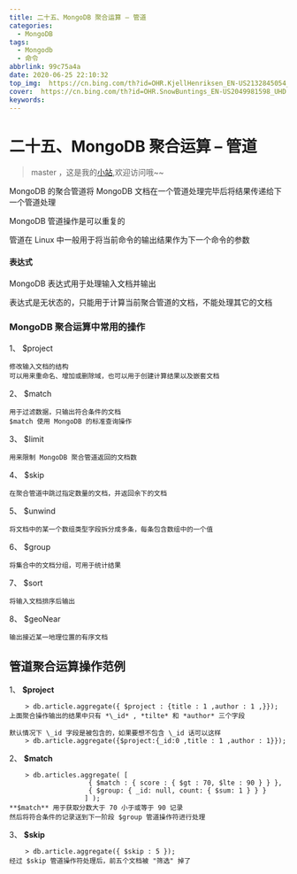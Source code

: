 ```yaml
---
title: 二十五、MongoDB 聚合运算 – 管道
categories:
  - MongoDB
tags:
  - Mongodb
  - 命令
abbrlink: 99c75a4a
date: 2020-06-25 22:10:32
top_img:  https://cn.bing.com/th?id=OHR.KjellHenriksen_EN-US2132845054_UHD.jpg
cover:  https://cn.bing.com/th?id=OHR.SnowBuntings_EN-US2049981598_UHD.jpg
keywords:  
---
```

# 二十五、MongoDB 聚合运算 – 管道
> master ，这是我的[小站](https://www.tryrun.top),欢迎访问哦~~

MongoDB 的聚合管道将 MongoDB 文档在一个管道处理完毕后将结果传递给下一个管道处理

MongoDB 管道操作是可以重复的

管道在 Linux 中一般用于将当前命令的输出结果作为下一个命令的参数

#### 表达式

MongoDB 表达式用于处理输入文档并输出

表达式是无状态的，只能用于计算当前聚合管道的文档，不能处理其它的文档

### MongoDB 聚合运算中常用的操作

1、 $project

```
修改输入文档的结构  
可以用来重命名、增加或删除域，也可以用于创建计算结果以及嵌套文档
```

2、 $match

```
用于过滤数据，只输出符合条件的文档  
$match 使用 MongoDB 的标准查询操作
```

3、 $limit

```
用来限制 MongoDB 聚合管道返回的文档数
```

4、 $skip

```
在聚合管道中跳过指定数量的文档，并返回余下的文档
```

5、 $unwind

```
将文档中的某一个数组类型字段拆分成多条，每条包含数组中的一个值
```

6、 $group

```
将集合中的文档分组，可用于统计结果
```

7、 $sort

```
将输入文档排序后输出
```

8、 $geoNear

```
输出接近某一地理位置的有序文档
```

## 管道聚合运算操作范例

1、 **$project**

```
    > db.article.aggregate({ $project : {title : 1 ,author : 1 ,}});
上面聚合操作输出的结果中只有 *\_id* , *tilte* 和 *author* 三个字段

默认情况下 \_id 字段是被包含的，如果要想不包含 \_id 话可以这样
    > db.article.aggregate({$project:{_id:0 ,title : 1 ,author : 1}});
```

2、 **$match**

```
    > db.articles.aggregate( [
                    { $match : { score : { $gt : 70, $lte : 90 } } },
                    { $group: { _id: null, count: { $sum: 1 } } }
                   ] );
**$match** 用于获取分数大于 70 小于或等于 90 记录  
然后将符合条件的记录送到下一阶段 $group 管道操作符进行处理
```

3、 **$skip**

```
    > db.article.aggregate({ $skip : 5 });
经过 $skip 管道操作符处理后，前五个文档被 "筛选" 掉了
```